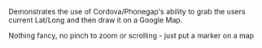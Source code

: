 Demonstrates the use of Cordova/Phonegap's ability to grab the users current
Lat/Long and then draw it on a Google Map.

Nothing fancy, no pinch to zoom or scrolling - just put a marker on a map
